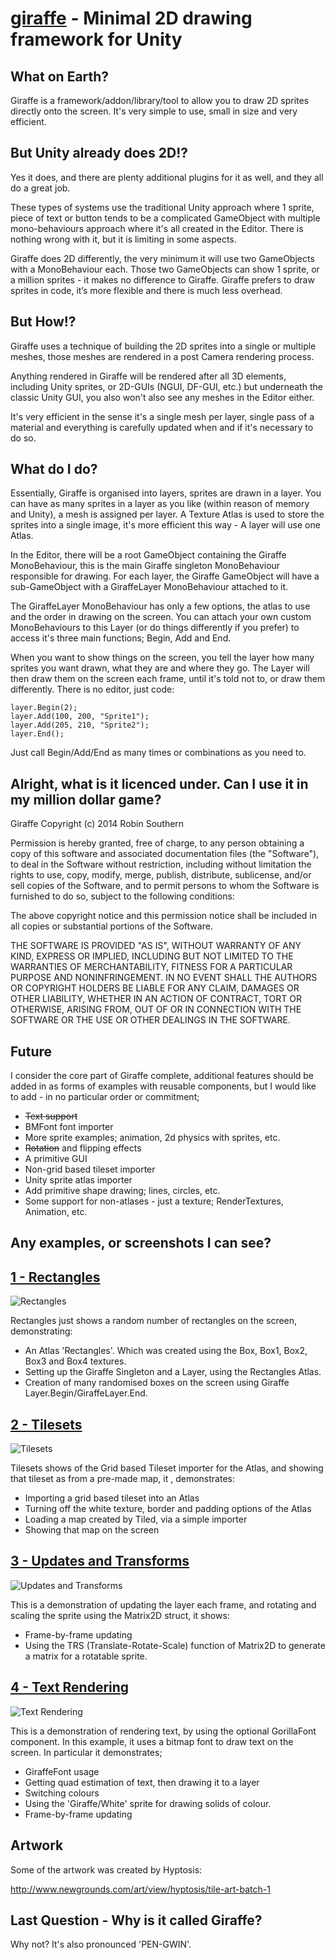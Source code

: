 [giraffe](https://github.com/betajaen/giraffe) - Minimal 2D drawing framework for Unity
=======================================================================================

What on Earth?
--------------

Giraffe is a framework/addon/library/tool to allow you to draw 2D sprites directly onto the screen. It's very simple to use, small in size and very efficient.

But Unity already does 2D!?
---------------------------

Yes it does, and there are plenty additional plugins for it as well, and they all do a great job. 

These types of systems use the traditional Unity approach where 1 sprite, piece of text or button tends to be a complicated GameObject with multiple mono-behaviours approach where it's all created in the Editor. There is nothing wrong with it, but it is limiting in some aspects.

Giraffe does 2D differently, the very minimum it will use two GameObjects with a MonoBehaviour each. Those two GameObjects can show 1 sprite, or a million sprites - it makes no difference to Giraffe. Giraffe prefers to draw sprites in code, it’s more flexible and there is much less overhead.

But How!?
---------

Giraffe uses a technique of building the 2D sprites into a single or multiple meshes, those meshes are rendered in a post Camera rendering process.

Anything rendered in Giraffe will be rendered after all 3D elements, including Unity sprites, or 2D-GUIs (NGUI, DF-GUI, etc.) but underneath the classic Unity GUI, you also won't also see any meshes in the Editor either.

It's very efficient in the sense it's a single mesh per layer, single pass of a material and everything is carefully updated when and if it's necessary to do so.

What do I do?
-----------------------

Essentially, Giraffe is organised into layers, sprites are drawn in a layer. You can have as many sprites in a layer as you like (within reason of memory and Unity), a mesh is assigned per layer. A Texture Atlas is used to store the sprites into a single image, it's more efficient this way - A layer will use one Atlas.

In the Editor, there will be a root GameObject containing the Giraffe MonoBehaviour, this is the main Giraffe singleton MonoBehaviour responsible for drawing. For each layer, the Giraffe GameObject will have a sub-GameObject with a GiraffeLayer MonoBehaviour attached to it. 

The GiraffeLayer MonoBehaviour has only a few options, the atlas to use and the order in drawing on the screen.  You can attach your own custom MonoBehaviours to this Layer (or do things differently if you prefer) to access it's three main functions; Begin, Add and End.

When you want to show things on the screen, you tell the layer how many sprites you want drawn, what they are and where they go. The Layer will then draw them on the screen each frame, until it's told not to, or draw them differently. There is no editor, just code:

    layer.Begin(2);
    layer.Add(100, 200, "Sprite1");
    layer.Add(205, 210, "Sprite2");
    layer.End();
    
Just call Begin/Add/End as many times or combinations as you need to.
  

Alright, what is it licenced under. Can I use it in my million dollar game?
--------------------------------------------------------------------------

Giraffe Copyright (c) 2014 Robin Southern

Permission is hereby granted, free of charge, to any person obtaining a copy
of this software and associated documentation files (the "Software"), to deal
in the Software without restriction, including without limitation the rights
to use, copy, modify, merge, publish, distribute, sublicense, and/or sell
copies of the Software, and to permit persons to whom the Software is
furnished to do so, subject to the following conditions:

The above copyright notice and this permission notice shall be included in all
copies or substantial portions of the Software.

THE SOFTWARE IS PROVIDED "AS IS", WITHOUT WARRANTY OF ANY KIND, EXPRESS OR
IMPLIED, INCLUDING BUT NOT LIMITED TO THE WARRANTIES OF MERCHANTABILITY,
FITNESS FOR A PARTICULAR PURPOSE AND NONINFRINGEMENT. IN NO EVENT SHALL THE
AUTHORS OR COPYRIGHT HOLDERS BE LIABLE FOR ANY CLAIM, DAMAGES OR OTHER
LIABILITY, WHETHER IN AN ACTION OF CONTRACT, TORT OR OTHERWISE, ARISING FROM,
OUT OF OR IN CONNECTION WITH THE SOFTWARE OR THE USE OR OTHER DEALINGS IN THE
SOFTWARE.

Future
------

I consider the core part of Giraffe complete, additional features should be added in as forms of examples with reusable components, but I would like to add - in no particular order or commitment;

* ~~Text support~~
* BMFont font importer
* More sprite examples; animation, 2d physics with sprites, etc.
* ~~Rotation~~ and flipping effects
* A primitive GUI
* Non-grid based tileset importer
* Unity sprite atlas importer
* Add primitive shape drawing; lines, circles, etc.
* Some support for non-atlases - just a texture; RenderTextures, Animation, etc.

Any examples, or screenshots I can see?
---------------------------------------

## [1 - Rectangles](https://github.com/betajaen/giraffe-examples/tree/master/1-Rectangles)

![Rectangles](https://raw.githubusercontent.com/betajaen/giraffe-examples/master//1-Rectangles/Example.png)


Rectangles just shows a random number of rectangles on the screen, demonstrating:

* An Atlas 'Rectangles'.  Which was created using the Box, Box1, Box2, Box3 and Box4 textures.
* Setting up the Giraffe Singleton and a Layer, using the Rectangles Atlas.
* Creation of many randomised boxes on the screen using Giraffe Layer.Begin/GiraffeLayer.End.

## [2 - Tilesets](https://github.com/betajaen/giraffe-examples/tree/master/2-Tilesets)

![Tilesets](https://raw.githubusercontent.com/betajaen/giraffe-examples/master//2-Tilesets/Example.png)

Tilesets shows of the Grid based Tileset importer for the Atlas, and showing that tileset as from a pre-made map, it , demonstrates:

* Importing a grid based tileset into an Atlas
* Turning off the white texture, border and padding options of the Atlas
* Loading a map created by Tiled, via a simple importer
* Showing that map on the screen

## [3 - Updates and Transforms](https://github.com/betajaen/giraffe-examples/tree/master/3-UpdatesAndTransforms)

![Updates and Transforms](https://raw.githubusercontent.com/betajaen/giraffe-examples/master//3-UpdatesAndTransforms/Example.png)

This is a demonstration  of updating the layer each frame, and rotating and scaling the sprite using the Matrix2D struct, it shows:

* Frame-by-frame updating
* Using the TRS (Translate-Rotate-Scale) function of Matrix2D to generate a matrix for a rotatable sprite.

## [4 - Text Rendering](https://github.com/betajaen/giraffe-examples/tree/master/4-TextRendering)

![Text Rendering](https://raw.githubusercontent.com/betajaen/giraffe-examples/master//4-TextRendering/Example.png)

This is a demonstration of rendering text, by using the optional GorillaFont component. In this example, it uses a bitmap font to draw text on the screen. In particular it demonstrates;

* GiraffeFont usage
* Getting quad estimation of text, then drawing it to a layer
* Switching colours
* Using the 'Giraffe/White' sprite for drawing solids of colour.
* Frame-by-frame updating


Artwork
-------

Some of the artwork was created by Hyptosis:

http://www.newgrounds.com/art/view/hyptosis/tile-art-batch-1


Last Question - Why is it called Giraffe?
-----------------------------------------

Why not? It's also pronounced 'PEN-GWIN'.
